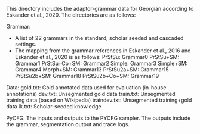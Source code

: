 This directory includes the adaptor-grammar data for Georgian according to Eskander et al., 2020. The directories are as follows:

Grammar:
- A list of 22 grammars in the standard, scholar seeded and cascaded settings.
- The mapping from the grammar references in Eskander et al., 2016 and Eskander et al., 2020 is as follows:
PrStSu: Grammar0
PrStSu+SM: Grammar1
PrStSu+Co+SM: Grammar2
Simple: Grammar3
Simple+SM: Grammar4
Morph+SM: Grammar13
PrStSu2a+SM: Grammar15
PrStSu2b+SM: Grammar18
PrStSu2b+Co+SM: Grammar19

Data:
gold.txt: Gold annotated data used for evaluation (in-house annotations)
dev.txt: Unsegmented gold data
train.txt: Unsegmented training data (based on Wikipedia)
traindev.txt: Unsegmented training+gold data
lk.txt: Scholar-seeded knowledge

PyCFG:
The inputs and outputs to the PYCFG sampler.
The outputs include the grammar, segmentation output and trace logs.

